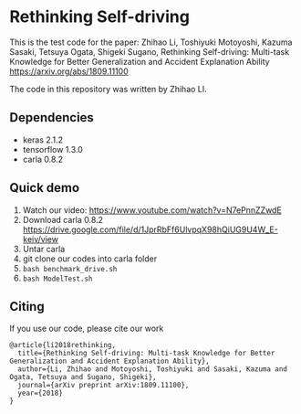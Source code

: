 # Rethinking Self-driving

This is the test code for the paper:
Zhihao Li, Toshiyuki Motoyoshi, Kazuma Sasaki, Tetsuya Ogata, Shigeki Sugano, 
Rethinking Self-driving: Multi-task Knowledge for Better Generalization and Accident Explanation Ability
https://arxiv.org/abs/1809.11100

The code in this repository was written by Zhihao LI.

## Dependencies
- keras 2.1.2
- tensorflow 1.3.0
- carla 0.8.2

## Quick demo 
1. Watch our video: https://www.youtube.com/watch?v=N7ePnnZZwdE
2. Download carla 0.8.2 https://drive.google.com/file/d/1JprRbFf6UlvpqX98hQiUG9U4W_E-keiv/view
3. Untar carla 
4. git clone our codes into carla folder
5. `bash benchmark_drive.sh`
6. `bash ModelTest.sh`

## Citing 
If you use our code, please cite our work
```
@article{li2018rethinking,
  title={Rethinking Self-driving: Multi-task Knowledge for Better Generalization and Accident Explanation Ability},
  author={Li, Zhihao and Motoyoshi, Toshiyuki and Sasaki, Kazuma and Ogata, Tetsuya and Sugano, Shigeki},
  journal={arXiv preprint arXiv:1809.11100},
  year={2018}
}
```
